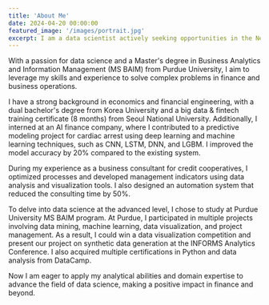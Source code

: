 ```yaml
---
title: 'About Me'
date: 2024-04-20 00:00:00
featured_image: '/images/portrait.jpg'
excerpt: I am a data scientist actively seeking opportunities in the New York Metropolitan area. I am graduating from Purdue University in August with a Master of Science degree in Business Analytics and Information Management (MS BAIM). In my 2 years of experience as a business consultant, I have worked on optimizing processes for credit cooperatives, which involved translating data insights into actionable improvements. Additionally, I gained valuable experience during my internship at an AI finance company, where I worked on refining predictive models for cardiac arrest.
---
```

With a passion for data science and a Master's degree in Business Analytics and Information Management (MS BAIM) from Purdue University, I aim to leverage my skills and experience to solve complex problems in finance and business operations. 

I have a strong background in economics and financial engineering, with a dual bachelor's degree from Korea University and a big data & fintech training certificate (8 months) from Seoul National University. Additionally, I interned at an AI finance company, where I contributed to a predictive modeling project for cardiac arrest using deep learning and machine learning techniques, such as CNN, LSTM, DNN, and LGBM. I improved the model accuracy by 20% compared to the existing system.

During my experience as a business consultant for credit cooperatives, I optimized processes and developed management indicators using data analysis and visualization tools. I also designed an automation system that reduced the consulting time by 50%.

To delve into data science at the advanced level, I chose to study at Purdue University MS BAIM program. At Purdue, I participated in multiple projects involving data mining, machine learning, data visualization, and project management. As a result, I could win a data visualization competition and present our project on synthetic data generation at the INFORMS Analytics Conference. I also acquired multiple certifications in Python and data analysis from DataCamp.

Now I am eager to apply my analytical abilities and domain expertise to advance the field of data science, making a positive impact in finance and beyond.
